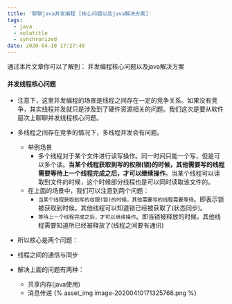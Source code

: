 ```yaml
---
title: '聊聊java并发编程 [核心问题以及java解决方案]'
tags:
  - java
  - volatitle
  - synchronized
date: 2020-04-10 17:27:48
---
```


通过本片文章你可以了解到： 并发编程核心问题以及java解决方案

<!-- more -->

#### 并发线程核心问题
- 注意下，这里并发编程的场景是线程之间存在一定的竞争关系。如果没有竞争，其实线程并发就只是涉及到了硬件资源相关的问题。我们这次是要从软件层次上聊聊并发线程核心问题。

- 多线程之间存在竞争的情况下，多线程并发会有问题。
	- 举例场景
		- 多个线程对于某个文件进行读写操作。同一时间只能一个写，但是可以多个读。**当某个线程获取到写的权限(锁)的时候，其他需要写的线程需要等待上一个线程完成之后，才可以继续操作**。当某个线程可以读取到文件的时候，这个时候部分线程也是可以同时读取该文件的。
	- 在上面的场景中，我们可以注意到两个问题：
		- `当某个线程获取到写的权限(锁)的时候，其他需要写的线程需要等待`。即表示锁被获取到时候，其他线程可以知道锁已经被获取了(状态同步)。
		- `等待上一个线程完成之后，才可以继续操作`。即当锁被释放的时候，其他线程需要知道所已经被释放了(线程之间要有通讯)
	
- 所以核心是两个问题：
	
- 线程之间的通信与同步
	
- 解决上面的问题有两种：
	- 共享内存(java使用)
	- 消息传递
	{% asset_img image-20200410171325766.png %}
	
